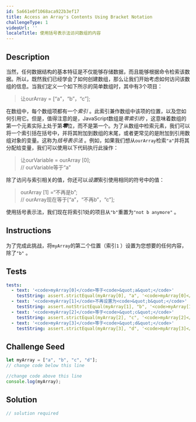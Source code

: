 ```yaml
---
id: 5a661e0f1068aca922b3ef17
title: Access an Array's Contents Using Bracket Notation
challengeType: 1
videoUrl: ''
localeTitle: 使用括号表示法访问数组的内容
---
```


## Description
<section id="description">当然，任何数据结构的基本特征是不仅能够存储数据，而且能够根据命令检索该数据。所以，既然我们已经学会了如何创建数组，那么让我们开始考虑如何访问该数组的信息。当我们定义一个如下所示的简单数组时，其中有3个项目： <blockquote>让ourArray = [“a”，“b”，“c”]; </blockquote>在数组中，每个数组项都有一个<dfn>索引</dfn> 。此索引兼作数组中该项的位置，以及您如何引用它。但是，值得注意的是，JavaScript数组是<dfn>零索引的</dfn> ，这意味着数组的第一个元素实际上处于第<em><strong>零</strong></em>位，而不是第一个。为了从数组中检索元素，我们可以将一个索引括在括号中，并将其附加到数组的末尾，或者更常见的是附加到引用数组对象的变量。这称为<dfn>括号表示法</dfn> 。例如，如果我们想从<code>ourArray</code>检索<code>&quot;a&quot;</code>并将其分配给变量，我们可以使用以下代码执行此操作： <blockquote>让ourVariable = ourArray [0]; <br> // ourVariable等于“a” </blockquote>除了访问与索引相关的值，你还可以<em>设置</em>索引使用相同的符号中的值： <blockquote> ourArray [1] =“不再是b”; <br> // ourArray现在等于[“a”，“不再b”，“c”]; </blockquote>使用括号表示法，我们现在将索引1处的项目从<code>&quot;b&quot;</code>重置为<code>&quot;not b anymore&quot;</code> 。 </section>

## Instructions
<section id="instructions">为了完成此挑战，将<code>myArray</code>的第二个位置（索引<code>1</code> ）设置为您想要的任何内容，除了<code>&quot;b&quot;</code> 。 </section>

## Tests
<section id='tests'>

```yml
tests:
  - text: '<code>myArray[0]</code>等于<code>&quot;a&quot;</code>'
    testString: assert.strictEqual(myArray[0], "a", '<code>myArray[0]</code> is equal to <code>"a"</code>');
  - text: '<code>myArray[1]</code>不再设置为<code>&quot;b&quot;</code>'
    testString: assert.notStrictEqual(myArray[1], "b", '<code>myArray[1]</code> is no longer set to <code>"b"</code>');
  - text: '<code>myArray[2]</code>等于<code>&quot;c&quot;</code>'
    testString: assert.strictEqual(myArray[2], "c", '<code>myArray[2]</code> is equal to <code>"c"</code>');
  - text: '<code>myArray[3]</code>等于<code>&quot;d&quot;</code>'
    testString: assert.strictEqual(myArray[3], "d", '<code>myArray[3]</code> is equal to <code>"d"</code>');

```

</section>

## Challenge Seed
<section id='challengeSeed'>

<div id='js-seed'>

```js
let myArray = ["a", "b", "c", "d"];
// change code below this line

//change code above this line
console.log(myArray);

```

</div>



</section>

## Solution
<section id='solution'>

```js
// solution required
```
</section>
